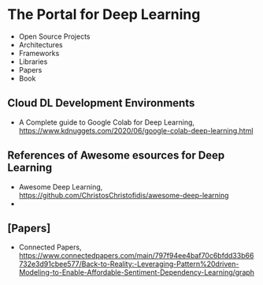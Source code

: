 # The Portal for Deep Learning

+ Open Source Projects
+ Architectures
+ Frameworks
+ Libraries
+ Papers
+ Book

## Cloud DL Development Environments
+ A Complete guide to Google Colab for Deep Learning, https://www.kdnuggets.com/2020/06/google-colab-deep-learning.html


## References of Awesome esources for Deep Learning
+ Awesome Deep Learning, https://github.com/ChristosChristofidis/awesome-deep-learning
+ <TBC>

  
## [Papers]
+ Connected Papers, https://www.connectedpapers.com/main/797f94ee4baf70c6bfdd33b66732e3d91cbee577/Back-to-Reality:-Leveraging-Pattern%20driven-Modeling-to-Enable-Affordable-Sentiment-Dependency-Learning/graph
  
